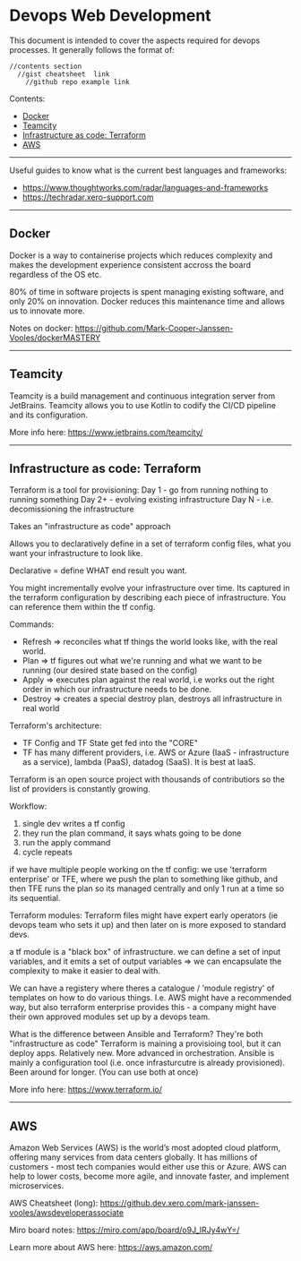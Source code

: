 # Devops Web Development 
This document is intended to cover the aspects required for devops processes. It generally follows the format of:
````
//contents section
  //gist cheatsheet  link
    //github repo example link
````

Contents: 
- [Docker](#docker)
- [Teamcity](#teamcity)
- [Infrastructure as code: Terraform](#terraform)
- [AWS](#aws)


---

Useful guides to know what is the current best languages and frameworks:
- https://www.thoughtworks.com/radar/languages-and-frameworks  
- https://techradar.xero-support.com
​

---
## Docker 
Docker is a way to containerise projects which reduces complexity and makes the development experience consistent accross the board regardless of the OS etc. 

80% of time in software projects is spent managing existing software, and only 20% on innovation. Docker reduces this maintenance time and allows us to innovate more. 

Notes on docker: 
https://github.com/Mark-Cooper-Janssen-Vooles/dockerMASTERY


---
## Teamcity 
Teamcity is a build management and continuous integration server from JetBrains.
Teamcity allows you to use Kotlin to codify the CI/CD pipeline and its configuration. 

More info here: https://www.jetbrains.com/teamcity/


---
## Infrastructure as code: Terraform
Terraform is a tool for provisioning:
Day 1 - go from running nothing to running something 
Day 2+ - evolving existing infrastructure 
Day N - i.e. decomissioning the infrastructure

Takes an "infrastructure as code" approach

Allows you to declaratively define in a set of terraform config files, what you want your infrastructure to look like. 

Declarative = define WHAT end result you want.

You might incrementally evolve your infrastructure over time. 
Its captured in the terraform configuration by describing each piece of infrastructure. You can reference them within the tf config. 

Commands:
- Refresh => reconciles what tf things the world looks like, with the real world. 
- Plan => tf figures out what we're running and what we want to be running (our desired state based on the config) 
- Apply => executes plan against the real world, i.e works out the right order in which our infrastructure needs to be done. 
- Destroy => creates a special destroy plan, destroys all infrastructure in real world


Terraform's architecture:
- TF Config and TF State get fed into the "CORE" 
- TF has many different providers, i.e. AWS or Azure (IaaS - infrastructure as a service), lambda (PaaS), datadog (SaaS). It is best at IaaS.

Terraform is an open source project with thousands of contributiors so the list of providers is constantly growing.

Workflow: 
1. single dev writes a tf config 
2. they run the plan command, it says whats going to be done
3. run the apply command
4. cycle repeats 

if we have multiple people working on the tf config: we use 'terraform enterprise' or TFE, where we push the plan to something like github, and then TFE runs the plan so its managed centrally and only 1 run at a time so its sequential.

Terraform modules: 
Terraform files might have expert early operators (ie devops team who sets it up) and then later on is more exposed to standard devs. 

a tf module is a "black box" of infrastructure. we can define a set of input variables, and it emits a set of output variables => we can encapsulate the complexity to make it easier to deal with.

We can have a registery where theres a catalogue / 'module registry' of templates on how to do various things. I.e. AWS might have a recommended way, but also terraform enterprise provides this - a company might have their own approved modules set up by a devops team. 

What is the difference between Ansible and Terraform? 
They're both "infrastructure as code" 
Terraform is maining a provisioing tool, but it can deploy apps. Relatively new. More advanced in orchestration. 
Ansible is mainly a configuration tool (i.e. once infrasturcutre is already provisioned). Been around for longer.
(You can use both at once)

More info here: https://www.terraform.io/

---
## AWS
Amazon Web Services (AWS) is the world’s most adopted cloud platform, offering many services from data centers globally. It has millions of customers - most tech companies would either use this or Azure. AWS can help to lower costs, become more agile, and innovate faster, and implement microservices.

AWS Cheatsheet (long):
https://github.dev.xero.com/mark-janssen-vooles/awsdeveloperassociate

Miro board notes:
https://miro.com/app/board/o9J_lRJy4wY=/

Learn more about AWS here: 
https://aws.amazon.com/